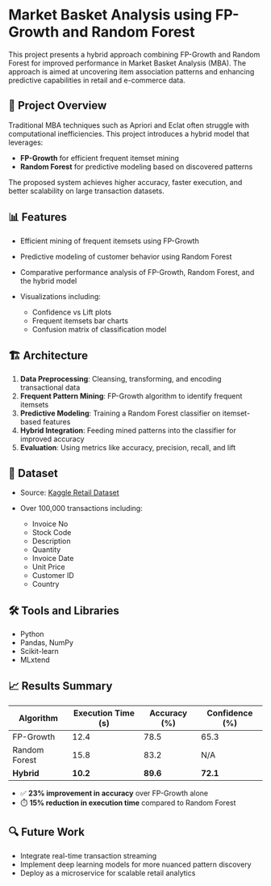# Market Basket Analysis using FP-Growth and Random Forest

This project presents a hybrid approach combining FP-Growth and Random Forest for improved performance in Market Basket Analysis (MBA). The approach is aimed at uncovering item association patterns and enhancing predictive capabilities in retail and e-commerce data.

## 🧠 Project Overview

Traditional MBA techniques such as Apriori and Eclat often struggle with computational inefficiencies. This project introduces a hybrid model that leverages:

* **FP-Growth** for efficient frequent itemset mining
* **Random Forest** for predictive modeling based on discovered patterns

The proposed system achieves higher accuracy, faster execution, and better scalability on large transaction datasets.

## 📊 Features

* Efficient mining of frequent itemsets using FP-Growth
* Predictive modeling of customer behavior using Random Forest
* Comparative performance analysis of FP-Growth, Random Forest, and the hybrid model
* Visualizations including:

  * Confidence vs Lift plots
  * Frequent itemsets bar charts
  * Confusion matrix of classification model

## 🏗️ Architecture

1. **Data Preprocessing**: Cleansing, transforming, and encoding transactional data
2. **Frequent Pattern Mining**: FP-Growth algorithm to identify frequent itemsets
3. **Predictive Modeling**: Training a Random Forest classifier on itemset-based features
4. **Hybrid Integration**: Feeding mined patterns into the classifier for improved accuracy
5. **Evaluation**: Using metrics like accuracy, precision, recall, and lift

## 📁 Dataset

* Source: [Kaggle Retail Dataset](https://www.kaggle.com/datasets)
* Over 100,000 transactions including:

  * Invoice No
  * Stock Code
  * Description
  * Quantity
  * Invoice Date
  * Unit Price
  * Customer ID
  * Country

## 🛠️ Tools and Libraries

* Python
* Pandas, NumPy
* Scikit-learn
* MLxtend

## 📈 Results Summary

| Algorithm     | Execution Time (s) | Accuracy (%) | Confidence (%) |
| ------------- | ------------------ | ------------ | -------------- |
| FP-Growth     | 12.4               | 78.5         | 65.3           |
| Random Forest | 15.8               | 83.2         | N/A            |
| **Hybrid**    | **10.2**           | **89.6**     | **72.1**       |

* ✅ **23% improvement in accuracy** over FP-Growth alone
* ⏱️ **15% reduction in execution time** compared to Random Forest



## 🔍 Future Work

* Integrate real-time transaction streaming
* Implement deep learning models for more nuanced pattern discovery
* Deploy as a microservice for scalable retail analytics


